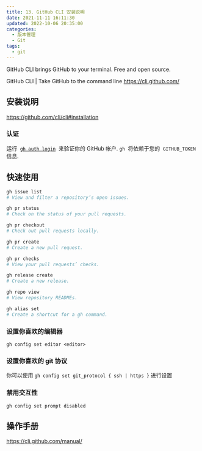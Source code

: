 ```yaml
---
title: 13. GitHub CLI 安装说明
date: 2021-11-11 16:11:30
updated: 2022-10-06 20:35:00
categories:
  - 版本管理
  - Git
tags:
  - git
---
```


GitHub CLI brings GitHub to your terminal. Free and open source.

GitHub CLI | Take GitHub to the command line
<https://cli.github.com/>

## 安装说明

<https://github.com/cli/cli#installation>

### 认证

运行  [`gh auth login`](https://cli.github.com/manual/gh_auth_login)  来验证你的 GitHub 帐户. `gh`  将依赖于您的  `GITHUB_TOKEN` 信息.

## 快速使用

```sh
gh issue list
# View and filter a repository’s open issues.

gh pr status
# Check on the status of your pull requests.

gh pr checkout
# Check out pull requests locally.

gh pr create
# Create a new pull request.

gh pr checks
# View your pull requests’ checks.

gh release create
# Create a new release.

gh repo view
# View repository READMEs.

gh alias set
# Create a shortcut for a gh command.
```

<!-- more -->

### 设置你喜欢的编辑器

`gh config set editor <editor>`

### 设置你喜欢的 git 协议

你可以使用 `gh config set git_protocol { ssh | https }` 进行设置

### 禁用交互性

`gh config set prompt disabled`

## 操作手册

<https://cli.github.com/manual/>
